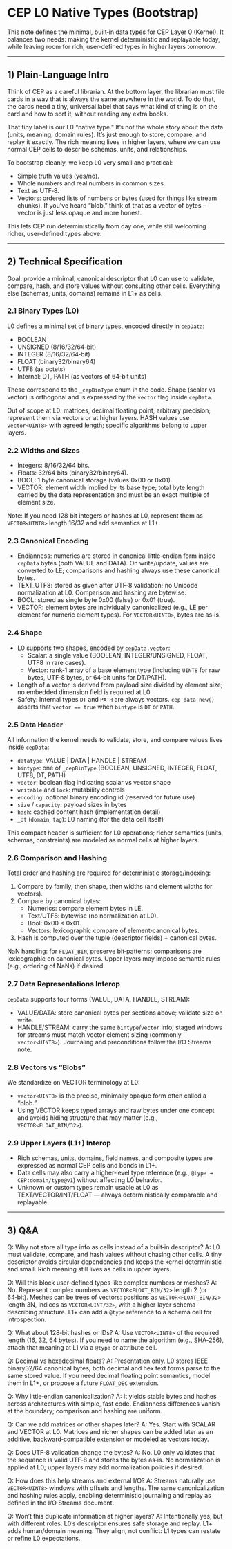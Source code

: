 # CEP L0 Native Types (Bootstrap)

This note defines the minimal, built‑in data types for CEP Layer 0 (Kernel). It balances two needs: making the kernel deterministic and replayable today, while leaving room for rich, user‑defined types in higher layers tomorrow.

---

## 1) Plain‑Language Intro

Think of CEP as a careful librarian. At the bottom layer, the librarian must file cards in a way that is always the same anywhere in the world. To do that, the cards need a tiny, universal label that says what kind of thing is on the card and how to sort it, without reading any extra books.

That tiny label is our L0 “native type.” It’s not the whole story about the data (units, meaning, domain rules). It’s just enough to store, compare, and replay it exactly. The rich meaning lives in higher layers, where we can use normal CEP cells to describe schemas, units, and relationships.

To bootstrap cleanly, we keep L0 very small and practical:
- Simple truth values (yes/no).
- Whole numbers and real numbers in common sizes.
- Text as UTF‑8.
- Vectors: ordered lists of numbers or bytes (used for things like stream chunks). If you’ve heard “blob,” think of that as a vector of bytes – vector is just less opaque and more honest.

This lets CEP run deterministically from day one, while still welcoming richer, user‑defined types above.

---

## 2) Technical Specification

Goal: provide a minimal, canonical descriptor that L0 can use to validate, compare, hash, and store values without consulting other cells. Everything else (schemas, units, domains) remains in L1+ as cells.

### 2.1 Binary Types (L0)

L0 defines a minimal set of binary types, encoded directly in `cepData`:
- BOOLEAN
- UNSIGNED (8/16/32/64‑bit)
- INTEGER (8/16/32/64‑bit)
- FLOAT (binary32/binary64)
- UTF8 (as octets)
- Internal: DT, PATH (as vectors of 64‑bit units)

These correspond to the `_cepBinType` enum in the code. Shape (scalar vs vector) is orthogonal and is expressed by the `vector` flag inside `cepData`.

Out of scope at L0: matrices, decimal floating point, arbitrary precision; represent them via vectors or at higher layers. HASH values use `vector<UINT8>` with agreed length; specific algorithms belong to upper layers.

### 2.2 Widths and Sizes

- Integers: 8/16/32/64 bits.
- Floats: 32/64 bits (binary32/binary64).
- BOOL: 1 byte canonical storage (values 0x00 or 0x01).
- VECTOR: element width implied by its base type; total byte length carried by the data representation and must be an exact multiple of element size.

Note: If you need 128‑bit integers or hashes at L0, represent them as `VECTOR<UINT8>` length 16/32 and add semantics at L1+.

### 2.3 Canonical Encoding

- Endianness: numerics are stored in canonical little‑endian form inside `cepData` bytes (both VALUE and DATA). On write/update, values are converted to LE; comparisons and hashing always use these canonical bytes.
- TEXT_UTF8: stored as given after UTF‑8 validation; no Unicode normalization at L0. Comparison and hashing are bytewise.
- BOOL: stored as single byte 0x00 (false) or 0x01 (true).
- VECTOR: element bytes are individually canonicalized (e.g., LE per element for numeric element types). For `VECTOR<UINT8>`, bytes are as‑is.

### 2.4 Shape

- L0 supports two shapes, encoded by `cepData.vector`:
  - Scalar: a single value (BOOLEAN, INTEGER/UNSIGNED, FLOAT, UTF8 in rare cases).
  - Vector: rank‑1 array of a base element type (including `UINT8` for raw bytes, UTF‑8 bytes, or 64‑bit units for DT/PATH).
- Length of a vector is derived from payload size divided by element size; no embedded dimension field is required at L0.
- Safety: Internal types `DT` and `PATH` are always vectors. `cep_data_new()` asserts that `vector == true` when `bintype` is `DT` or `PATH`.

### 2.5 Data Header

All information the kernel needs to validate, store, and compare values lives inside `cepData`:
- `datatype`: VALUE | DATA | HANDLE | STREAM
- `bintype`: one of `_cepBinType` (BOOLEAN, UNSIGNED, INTEGER, FLOAT, UTF8, DT, PATH)
- `vector`: boolean flag indicating scalar vs vector shape
- `writable` and `lock`: mutability controls
- `encoding`: optional binary encoding id (reserved for future use)
- `size` / `capacity`: payload sizes in bytes
- `hash`: cached content hash (implementation detail)
- `_dt` (`domain`, `tag`): L0 naming (for the data cell itself)

This compact header is sufficient for L0 operations; richer semantics (units, schemas, constraints) are modeled as normal cells at higher layers.

### 2.6 Comparison and Hashing

Total order and hashing are required for deterministic storage/indexing:
1) Compare by family, then shape, then widths (and element widths for vectors).
2) Compare by canonical bytes:
   - Numerics: compare element bytes in LE.
   - Text/UTF8: bytewise (no normalization at L0).
   - Bool: 0x00 < 0x01.
   - Vectors: lexicographic compare of element‑canonical bytes.
3) Hash is computed over the tuple (descriptor fields) + canonical bytes.

NaN handling: for `FLOAT_BIN`, preserve bit‑patterns; comparisons are lexicographic on canonical bytes. Upper layers may impose semantic rules (e.g., ordering of NaNs) if desired.

### 2.7 Data Representations Interop

`cepData` supports four forms (VALUE, DATA, HANDLE, STREAM):
- VALUE/DATA: store canonical bytes per sections above; validate size on write.
- HANDLE/STREAM: carry the same `bintype`/`vector` info; staged windows for streams must match vector element sizing (commonly `vector<UINT8>`). Journaling and preconditions follow the I/O Streams note.

### 2.8 Vectors vs “Blobs”

We standardize on VECTOR terminology at L0:
- `vector<UINT8>` is the precise, minimally opaque form often called a “blob.”
- Using VECTOR keeps typed arrays and raw bytes under one concept and avoids hiding structure that may matter (e.g., `VECTOR<FLOAT_BIN/32>`).

### 2.9 Upper Layers (L1+) Interop

- Rich schemas, units, domains, field names, and composite types are expressed as normal CEP cells and bonds in L1+.
- Data cells may also carry a higher‑level type reference (e.g., `@type → CEP:domain/type@v1`) without affecting L0 behavior.
- Unknown or custom types remain usable at L0 as TEXT/VECTOR/INT/FLOAT — always deterministically comparable and replayable.

---

## 3) Q&A

Q: Why not store all type info as cells instead of a built‑in descriptor?
A: L0 must validate, compare, and hash values without chasing other cells. A tiny descriptor avoids circular dependencies and keeps the kernel deterministic and small. Rich meaning still lives as cells in upper layers.

Q: Will this block user‑defined types like complex numbers or meshes?
A: No. Represent complex numbers as `VECTOR<FLOAT_BIN/32>` length 2 (or 64‑bit). Meshes can be trees of vectors: positions as `VECTOR<FLOAT_BIN/32>` length 3N, indices as `VECTOR<UINT/32>`, with a higher‑layer schema describing structure. L1+ can add a `@type` reference to a schema cell for introspection.

Q: What about 128‑bit hashes or IDs?
A: Use `VECTOR<UINT8>` of the required length (16, 32, 64 bytes). If you need to name the algorithm (e.g., SHA‑256), attach that meaning at L1 via a `@type` or attribute cell.

Q: Decimal vs hexadecimal floats?
A: Presentation only. L0 stores IEEE binary32/64 canonical bytes; both decimal and hex text forms parse to the same stored value. If you need decimal floating point semantics, model them in L1+, or propose a future `FLOAT_DEC` extension.

Q: Why little‑endian canonicalization?
A: It yields stable bytes and hashes across architectures with simple, fast code. Endianness differences vanish at the boundary; comparison and hashing are uniform.

Q: Can we add matrices or other shapes later?
A: Yes. Start with SCALAR and VECTOR at L0. Matrices and richer shapes can be added later as an additive, backward‑compatible extension or modeled as vectors today.

Q: Does UTF‑8 validation change the bytes?
A: No. L0 only validates that the sequence is valid UTF‑8 and stores the bytes as‑is. No normalization is applied at L0; upper layers may add normalization policies if desired.

Q: How does this help streams and external I/O?
A: Streams naturally use `VECTOR<UINT8>` windows with offsets and lengths. The same canonicalization and hashing rules apply, enabling deterministic journaling and replay as defined in the I/O Streams document.

Q: Won’t this duplicate information at higher layers?
A: Intentionally yes, but with different roles. L0’s descriptor ensures safe storage and replay. L1+ adds human/domain meaning. They align, not conflict: L1 types can restate or refine L0 expectations.
